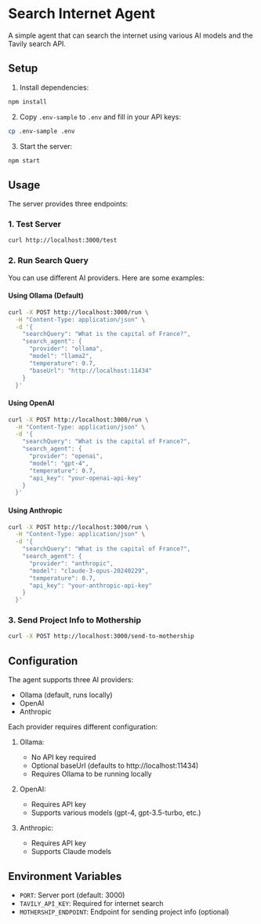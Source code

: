 # Search Internet Agent

A simple agent that can search the internet using various AI models and the Tavily search API.

## Setup

1. Install dependencies:
```bash
npm install
```

2. Copy `.env-sample` to `.env` and fill in your API keys:
```bash
cp .env-sample .env
```

3. Start the server:
```bash
npm start
```

## Usage

The server provides three endpoints:

### 1. Test Server
```bash
curl http://localhost:3000/test
```

### 2. Run Search Query

You can use different AI providers. Here are some examples:

#### Using Ollama (Default)
```bash
curl -X POST http://localhost:3000/run \
  -H "Content-Type: application/json" \
  -d '{
    "searchQuery": "What is the capital of France?",
    "search_agent": {
      "provider": "ollama",
      "model": "llama2",
      "temperature": 0.7,
      "baseUrl": "http://localhost:11434"
    }
  }'
```

#### Using OpenAI
```bash
curl -X POST http://localhost:3000/run \
  -H "Content-Type: application/json" \
  -d '{
    "searchQuery": "What is the capital of France?",
    "search_agent": {
      "provider": "openai",
      "model": "gpt-4",
      "temperature": 0.7,
      "api_key": "your-openai-api-key"
    }
  }'
```

#### Using Anthropic
```bash
curl -X POST http://localhost:3000/run \
  -H "Content-Type: application/json" \
  -d '{
    "searchQuery": "What is the capital of France?",
    "search_agent": {
      "provider": "anthropic",
      "model": "claude-3-opus-20240229",
      "temperature": 0.7,
      "api_key": "your-anthropic-api-key"
    }
  }'
```

### 3. Send Project Info to Mothership
```bash
curl -X POST http://localhost:3000/send-to-mothership
```

## Configuration

The agent supports three AI providers:
- Ollama (default, runs locally)
- OpenAI
- Anthropic

Each provider requires different configuration:

1. Ollama:
   - No API key required
   - Optional baseUrl (defaults to http://localhost:11434)
   - Requires Ollama to be running locally

2. OpenAI:
   - Requires API key
   - Supports various models (gpt-4, gpt-3.5-turbo, etc.)

3. Anthropic:
   - Requires API key
   - Supports Claude models

## Environment Variables

- `PORT`: Server port (default: 3000)
- `TAVILY_API_KEY`: Required for internet search
- `MOTHERSHIP_ENDPOINT`: Endpoint for sending project info (optional) 